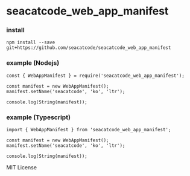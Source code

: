 # seacatcode_web_app_manifest


### install
```
npm install --save git+https://github.com/seacatcode/seacatcode_web_app_manifest
```

### example (Nodejs)
```
const { WebAppManifest } = require('seacatcode_web_app_manifest');

const manifest = new WebAppManifest();
manifest.setName('seacatcode', 'ko', 'ltr');

console.log(String(manifest));
```

### example (Typescript)
```
import { WebAppManifest } from 'seacatcode_web_app_manifest';

const manifest = new WebAppManifest();
manifest.setName('seacatcode', 'ko', 'ltr');

console.log(String(manifest));
```

MIT License